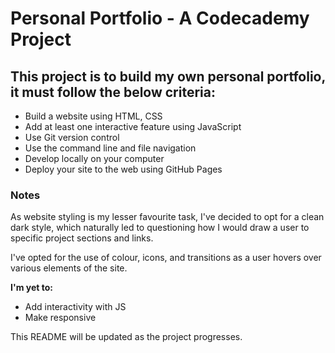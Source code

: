# Personal Portfolio - A Codecademy Project

## This project is to build my own personal portfolio, it must follow the below criteria:

- Build a website using HTML, CSS
- Add at least one interactive feature using JavaScript
- Use Git version control
- Use the command line and file navigation
- Develop locally on your computer
- Deploy your site to the web using GitHub Pages

### Notes

As website styling is my lesser favourite task, I've decided to opt for a clean dark style, which naturally led to questioning how I would draw a user to specific project sections and links. 

I've opted for the use of colour, icons, and transitions as a user hovers over various elements of the site. 

**I'm yet to:**

- Add interactivity with JS
- Make responsive


This README will be updated as the project progresses. 